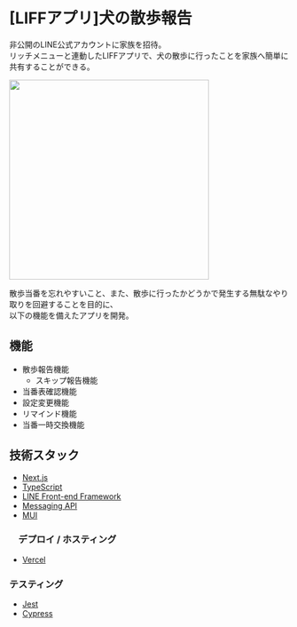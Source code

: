 # [LIFFアプリ]犬の散歩報告
非公開のLINE公式アカウントに家族を招待。<br>
リッチメニューと連動したLIFFアプリで、犬の散歩に行ったことを家族へ簡単に共有することができる。

<img src="https://user-images.githubusercontent.com/46868883/160292942-22ea52c4-aa6a-42fe-91bd-228723fb614c.jpg" width="360px">

散歩当番を忘れやすいこと、また、散歩に行ったかどうかで発生する無駄なやり取りを回避することを目的に、<br>
以下の機能を備えたアプリを開発。
## 機能
- 散歩報告機能
    - スキップ報告機能
- 当番表確認機能
- 設定変更機能
- リマインド機能
- 当番一時交換機能
## 技術スタック
- [Next.js](https://nextjs.org/)
- [TypeScript](https://www.typescriptlang.org/)
- [LINE Front-end Framework](https://developers.line.biz/ja/docs/liff/)
- [Messaging API](https://developers.line.biz/ja/docs/messaging-api/)
- [MUI](https://mui.com/)
### 　デプロイ / ホスティング
- [Vercel](https://vercel.com/)
### テスティング
- [Jest](https://jestjs.io/ja/)
- [Cypress](https://www.cypress.io/)
